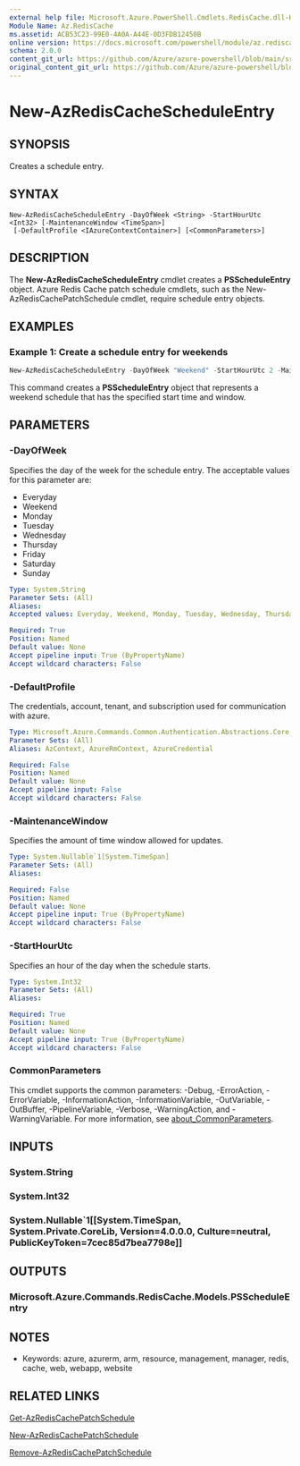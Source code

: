 ```yaml
---
external help file: Microsoft.Azure.PowerShell.Cmdlets.RedisCache.dll-Help.xml
Module Name: Az.RedisCache
ms.assetid: ACB53C23-99E0-4A0A-A44E-0D3FDB12450B
online version: https://docs.microsoft.com/powershell/module/az.rediscache/new-azrediscachescheduleentry
schema: 2.0.0
content_git_url: https://github.com/Azure/azure-powershell/blob/main/src/RedisCache/RedisCache/help/New-AzRedisCacheScheduleEntry.md
original_content_git_url: https://github.com/Azure/azure-powershell/blob/main/src/RedisCache/RedisCache/help/New-AzRedisCacheScheduleEntry.md
---
```


# New-AzRedisCacheScheduleEntry

## SYNOPSIS
Creates a schedule entry.

## SYNTAX

```
New-AzRedisCacheScheduleEntry -DayOfWeek <String> -StartHourUtc <Int32> [-MaintenanceWindow <TimeSpan>]
 [-DefaultProfile <IAzureContextContainer>] [<CommonParameters>]
```

## DESCRIPTION
The **New-AzRedisCacheScheduleEntry** cmdlet creates a **PSScheduleEntry** object.
Azure Redis Cache patch schedule cmdlets, such as the New-AzRedisCachePatchSchedule cmdlet, require schedule entry objects.

## EXAMPLES

### Example 1: Create a schedule entry for weekends
```powershell
New-AzRedisCacheScheduleEntry -DayOfWeek "Weekend" -StartHourUtc 2 -MaintenanceWindow "06:00:00"
```

This command creates a **PSScheduleEntry** object that represents a weekend schedule that has the specified start time and window.

## PARAMETERS

### -DayOfWeek
Specifies the day of the week for the schedule entry.
The acceptable values for this parameter are:
- Everyday 
- Weekend 
- Monday 
- Tuesday 
- Wednesday 
- Thursday 
- Friday 
- Saturday 
- Sunday

```yaml
Type: System.String
Parameter Sets: (All)
Aliases:
Accepted values: Everyday, Weekend, Monday, Tuesday, Wednesday, Thursday, Friday, Saturday, Sunday

Required: True
Position: Named
Default value: None
Accept pipeline input: True (ByPropertyName)
Accept wildcard characters: False
```

### -DefaultProfile
The credentials, account, tenant, and subscription used for communication with azure.

```yaml
Type: Microsoft.Azure.Commands.Common.Authentication.Abstractions.Core.IAzureContextContainer
Parameter Sets: (All)
Aliases: AzContext, AzureRmContext, AzureCredential

Required: False
Position: Named
Default value: None
Accept pipeline input: False
Accept wildcard characters: False
```

### -MaintenanceWindow
Specifies the amount of time window allowed for updates.

```yaml
Type: System.Nullable`1[System.TimeSpan]
Parameter Sets: (All)
Aliases:

Required: False
Position: Named
Default value: None
Accept pipeline input: True (ByPropertyName)
Accept wildcard characters: False
```

### -StartHourUtc
Specifies an hour of the day when the schedule starts.

```yaml
Type: System.Int32
Parameter Sets: (All)
Aliases:

Required: True
Position: Named
Default value: None
Accept pipeline input: True (ByPropertyName)
Accept wildcard characters: False
```

### CommonParameters
This cmdlet supports the common parameters: -Debug, -ErrorAction, -ErrorVariable, -InformationAction, -InformationVariable, -OutVariable, -OutBuffer, -PipelineVariable, -Verbose, -WarningAction, and -WarningVariable. For more information, see [about_CommonParameters](http://go.microsoft.com/fwlink/?LinkID=113216).

## INPUTS

### System.String

### System.Int32

### System.Nullable`1[[System.TimeSpan, System.Private.CoreLib, Version=4.0.0.0, Culture=neutral, PublicKeyToken=7cec85d7bea7798e]]

## OUTPUTS

### Microsoft.Azure.Commands.RedisCache.Models.PSScheduleEntry

## NOTES
* Keywords: azure, azurerm, arm, resource, management, manager, redis, cache, web, webapp, website

## RELATED LINKS

[Get-AzRedisCachePatchSchedule](./Get-AzRedisCachePatchSchedule.md)

[New-AzRedisCachePatchSchedule](./New-AzRedisCachePatchSchedule.md)

[Remove-AzRedisCachePatchSchedule](./Remove-AzRedisCachePatchSchedule.md)


